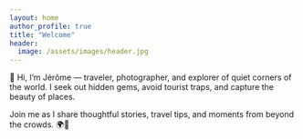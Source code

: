 ```yaml
---
layout: home
author_profile: true
title: "Welcome"
header:
  image: /assets/images/header.jpg
---
```


👋 Hi, I’m Jérôme — traveler, photographer, and explorer of quiet corners of the world. I seek out hidden gems, avoid tourist traps, and capture the beauty of places.

Join me as I share thoughtful stories, travel tips, and moments from beyond the crowds. 🌍📸
